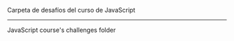 Carpeta de desafíos del curso de JavaScript

----------------------------------------------

JavaScript course's challenges folder
